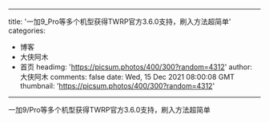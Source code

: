 
---
title: '一加9_Pro等多个机型获得TWRP官方3.6.0支持，刷入方法超简单'
categories: 
 - 博客
 - 大侠阿木
 - 首页
headimg: 'https://picsum.photos/400/300?random=4312'
author: 大侠阿木
comments: false
date: Wed, 15 Dec 2021 08:00:08 GMT
thumbnail: 'https://picsum.photos/400/300?random=4312'
---

<div>   
一加9/Pro等多个机型获得TWRP官方3.6.0支持，刷入方法超简单  
</div>
            